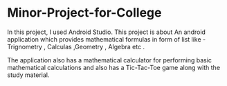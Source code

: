 # Minor-Project-for-College



In this project, I used Android Studio. This project is about An android application which provides mathematical formulas in form of list like -Trignometry ,  Calculas ,Geometry , Algebra etc . 

The application also has a mathematical calculator for performing basic mathematical calculations and also has a Tic-Tac-Toe game along with the study material.
